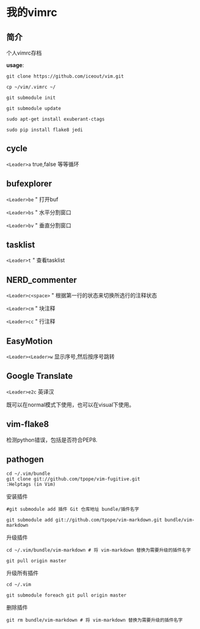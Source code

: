 我的vimrc
=========

简介
----
个人vimrc存档

__usage__:

`git clone https://github.com/iceout/vim.git`

`cp ~/vim/.vimrc ~/`

`git submodule init`

`git submodule update`

`sudo apt-get install exuberant-ctags`

`sudo pip install flake8 jedi`


cycle
-----
`<Leader>a` true,false 等等循环


bufexplorer
-----------
`<Leader>be` " 打开buf

`<Leader>bs` " 水平分割窗口

`<Leader>bv` " 垂直分割窗口


tasklist
--------
`<Leader>t` " 查看tasklist


NERD\_commenter
--------------
`<Leader>c<space>` " 根据第一行的状态来切换所选行的注释状态

`<Leader>cm` " 块注释

`<Leader>cc` " 行注释


EasyMotion
--
`<Leader><Leader>w` 显示序号,然后按序号跳转


Google Translate
--
`<Leader>e2c` 英译汉

既可以在normal模式下使用，也可以在visual下使用。


vim-flake8
-
<F7>检测python错误，包括是否符合PEP8.


pathogen
-

    cd ~/.vim/bundle
    git clone git://github.com/tpope/vim-fugitive.git
    :Helptags (in Vim)

安装插件

`#git submodule add 插件 Git 仓库地址 bundle/插件名字`

`git submodule add git://github.com/tpope/vim-markdown.git bundle/vim-markdown`

升级插件

`cd ~/.vim/bundle/vim-markdown # 将 vim-markdown 替换为需要升级的插件名字`

`git pull origin master`

升级所有插件

`cd ~/.vim`

`git submodule foreach git pull origin master`

删除插件

`git rm bundle/vim-markdown # 将 vim-markdown 替换为需要升级的插件名字`
